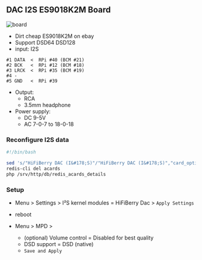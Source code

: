 DAC I2S ES9018K2M Board
---

![board](https://github.com/rern/RuneAudio/raw/master/DAC_I2S_ES9018K2M/ES9018K2M.jpg)
- Dirt cheap ES9018K2M on ebay
- Support DSD64 DSD128
- input: I2S
```
#1 DATA  <  RPi #40 (BCM #21)
#2 BCK   <  RPi #12 (BCM #18)
#3 LRCK  <  RPi #35 (BCM #19)
#4 -
#5 GND   <  RPi #39
```
- Output:
	- RCA
	- 3.5mm headphone
- Power supply:
	- DC 9-5V
	- AC 7-0-7 to 18-0-18

### Reconfigure I2S data
```sh
#!/bin/bash

sed 's/"HiFiBerry DAC (I&#178;S)"/"HiFiBerry DAC (I&#178;S)","card_option":"format\t\"*:24:*\""/' /srv/http/db/redis_acards_details
redis-cli del acards
php /srv/http/db/redis_acards_details
```

### Setup
- Menu > Settings > I²S kernel modules = HiFiBerry Dac > `Apply Settings`
- reboot

- Menu > MPD > 
	- (optional) Volume control = Disabled for best quality
	- DSD support = DSD (native)
	- `Save and Apply`
	
